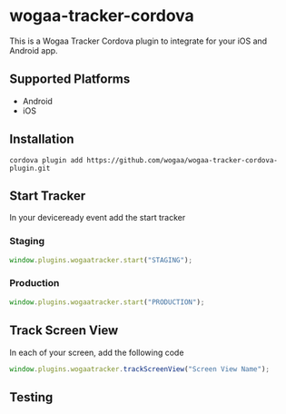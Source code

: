 # wogaa-tracker-cordova

This is a Wogaa Tracker Cordova plugin to integrate for your iOS and Android app.

## Supported Platforms

- Android
- iOS

## Installation

```
cordova plugin add https://github.com/wogaa/wogaa-tracker-cordova-plugin.git
```

## Start Tracker

In your deviceready event add the start tracker

### Staging

```js
window.plugins.wogaatracker.start("STAGING");
```

### Production

```js
window.plugins.wogaatracker.start("PRODUCTION");
```

## Track Screen View

In each of your screen, add the following code

```js
window.plugins.wogaatracker.trackScreenView("Screen View Name");
```

## Testing
